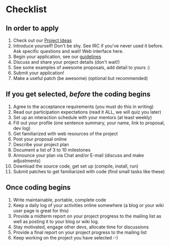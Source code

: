 # Checklist

## In order to apply

1. Check out our [Project Ideas](https://github.com/opencax/GSoC/issues?q=is%3Aissue+is%3Aopen+label%3A%22GSoC+2023%22+sort%3Aupdated-asc)
2. Introduce yourself! Don't be shy. See IRC if you've never used it before. Ask specific questions and wait! Web interface here.
3. Begin your application, see our [guidelines](gsoc_guidelines.html)
4. Discuss and share your project details (don't wait!)
6. See some examples of awesome proposals, add detail to yours :)
7. Submit your application!
8. Make a useful patch (be awesome) (optional but recommended)

## If you get selected, _before_ the coding begins

1. Agree to the acceptance requirements (you must do this in writing)
2. Read our participation expectations (read it ALL, we will quiz you later)
3. Set up an interaction schedule with your mentors (at least weekly)
4. Fill out your profile (one sentence summary, your name, link to proposal, dev log)
5. Get familiarized with web resources of the project
6. Post your proposal online
7. Describe your project plan
8. Document a list of 3 to 10 milestones
9. Announce your plan via Chat and/or E-mail (discuss and make adjustments)
10. Download the source code, get set up (compile, install, run)
11. Submit patches to get familiarized with code (find small tasks like these)

## Once coding begins

1. Write maintainable, portable, complete code
2. Keep a daily log of your activities online somewhere (a blog or your wiki user page is great for this)
3. Provide a midterm report on your project progress to the mailing list as well as posting it to your blog or wiki log.
4. Stay motivated, engage other devs, allocate time for discussions
5. Provide a final report on your project progress to the mailing list
6. Keep working on the project you have selected :-)
